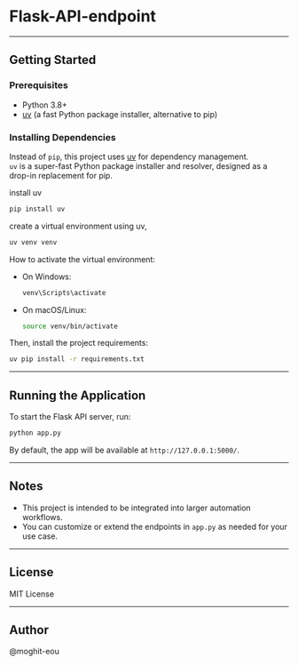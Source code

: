 # Flask-API-endpoint

---

## Getting Started

### Prerequisites

- Python 3.8+
- [uv](https://github.com/astral-sh/uv) (a fast Python package installer, alternative to pip)

### Installing Dependencies

Instead of `pip`, this project uses [uv](https://github.com/astral-sh/uv) for dependency management.  
`uv` is a super-fast Python package installer and resolver, designed as a drop-in replacement for pip.


install uv 
```bash
pip install uv
```
create a virtual environment using uv,
```bash
uv venv venv
```

How to activate the virtual environment:

- On Windows:
  ```bash
  venv\Scripts\activate
  ```
- On macOS/Linux:
  ```bash
  source venv/bin/activate
  ```

Then, install the project requirements:

```bash
uv pip install -r requirements.txt
```

---

## Running the Application

To start the Flask API server, run:

```bash
python app.py
```

By default, the app will be available at `http://127.0.0.1:5000/`.

---


## Notes

- This project is intended to be integrated into larger automation workflows.
- You can customize or extend the endpoints in `app.py` as needed for your use case.

---

## License

MIT License

---

## Author
@moghit-eou